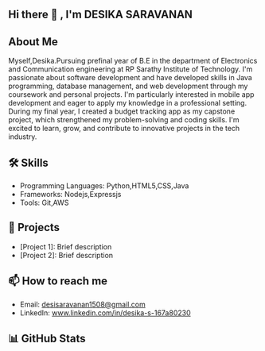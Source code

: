 ## Hi there 👋 , I'm DESIKA SARAVANAN

## About Me
Myself,Desika.Pursuing prefinal year of B.E in the department of Electronics and Communication engineering at RP Sarathy Institute of Technology. I'm passionate about software development and have developed skills in Java programming, database management, and web development through my coursework and personal projects. I'm particularly interested in mobile app development and eager to apply my knowledge in a professional setting. During my final year, I created a budget tracking app as my capstone project, which strengthened my problem-solving and coding skills. I'm excited to learn, grow, and contribute to innovative projects in the tech industry.

## 🛠 Skills
- Programming Languages: Python,HTML5,CSS,Java
- Frameworks: Nodejs,Expressjs
- Tools: Git,AWS

## 🔭 Projects
- [Project 1]: Brief description
- [Project 2]: Brief description

## 📫 How to reach me
- Email: desisaravanan1508@gmail.com
- LinkedIn: www.linkedin.com/in/desika-s-167a80230

## 📊 GitHub Stats
